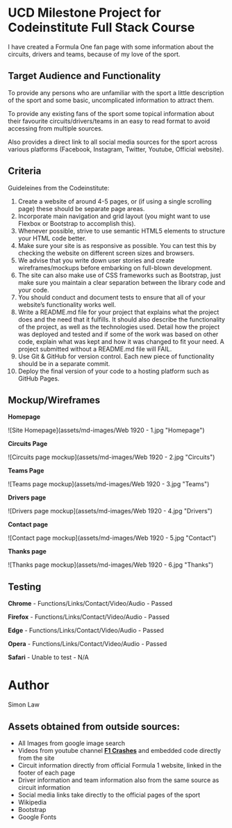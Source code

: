 # UCD Milestone Project for Codeinstitute Full Stack Course

I have created a Formula One fan page with some information about the circuits, drivers and teams, because of my love of the sport.

## Target Audience and Functionality

To provide any persons who are unfamiliar with the sport a little description of the sport and some basic, uncomplicated information to attract them.

To provide any existing fans of the sport some topical information about their favourite circuits/drivers/teams in an easy to read format to avoid accessing from multiple sources.

Also provides a direct link to all social media sources for the sport across various platforms (Facebook, Instagram, Twitter, Youtube, Official website).


## Criteria

Guideleines from the Codeinstitute:

1. Create a website of around 4-5 pages, or (if using a single scrolling page) these should be separate page areas.
2. Incorporate main navigation and grid layout (you might want to use Flexbox or Bootstrap to accomplish this).
3. Whenever possible, strive to use semantic HTML5 elements to structure your HTML code better.
4. Make sure your site is as responsive as possible. You can test this by checking the website on different screen sizes and browsers.
5. We advise that you write down user stories and create wireframes/mockups before embarking on full-blown development.
6. The site can also make use of CSS frameworks such as Bootstrap, just make sure you maintain a clear separation between the library code and your code.
7. You should conduct and document tests to ensure that all of your website’s functionality works well.
8. Write a README.md file for your project that explains what the project does and the need that it fulfills. It should also describe the functionality of the project, as well as the technologies used. Detail how the project was deployed and tested and if some of the work was based on other code, explain what was kept and how it was changed to fit your need. A project submitted without a README.md file will FAIL.
9. Use Git & GitHub for version control. Each new piece of functionality should be in a separate commit.
10. Deploy the final version of your code to a hosting platform such as GitHub Pages.

## Mockup/Wireframes

**Homepage**

![Site Homepage](assets/md-images/Web 1920 - 1.jpg "Homepage")

**Circuits Page**

![Circuits page mockup](assets/md-images/Web 1920 - 2.jpg "Circuits")

**Teams Page**

![Teams page mockup](assets/md-images/Web 1920 - 3.jpg "Teams")

**Drivers page**

![Drivers page mockup](assets/md-images/Web 1920 - 4.jpg "Drivers")

**Contact page**

![Contact page mockup](assets/md-images/Web 1920 - 5.jpg "Contact")

**Thanks page**

![Thanks page mockup](assets/md-images/Web 1920 - 6.jpg "Thanks")


## Testing

**Chrome** - Functions/Links/Contact/Video/Audio - Passed 

**Firefox** - Functions/Links/Contact/Video/Audio - Passed

**Edge** - Functions/Links/Contact/Video/Audio - Passed

**Opera** - Functions/Links/Contact/Video/Audio - Passed

**Safari** - Unable to test - N/A


# Author

Simon Law

## Assets obtained from outside sources:

* All Images from google image search
* Videos from youtube channel [**F1 Crashes**](https://www.youtube.com/channel/UC5vU-xt5wvm5LD8EPZIsozw) and embedded code directly from the site
* Circuit information directly from official Formula 1 website, linked in the footer of each page
* Driver information and team information also from the same source as circuit information
* Social media links take directly to the official pages of the sport
* Wikipedia
* Bootstrap
* Google Fonts